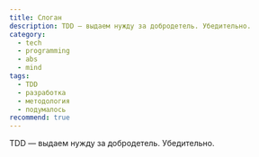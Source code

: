 ```yaml
---
title: Слоган
description: TDD — выдаем нужду за добродетель. Убедительно.
category:
  - tech
  - programming
  - abs
  - mind
tags:
  - TDD
  - разработка
  - методология
  - подумалось
recommend: true
---
```

TDD — выдаем нужду за добродетель. Убедительно.
